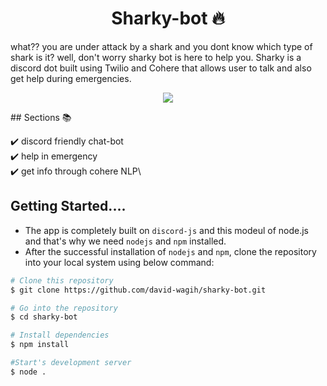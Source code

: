 <h1 align="center"> Sharky-bot 🔥 </h1> 

what?? you are under attack by a shark and you dont know which type of shark is it? well, don't worry sharky bot is here to help you. Sharky is a discord dot built using Twilio and Cohere that allows user to talk and also get help during emergencies.

<p align="center">
  <kbd>
<img src="https://user-images.githubusercontent.com/62281201/193448267-d6cba550-b58c-4c30-967d-3b3be04c433e.png"></img>
  </kbd>
</p>

</p>
## Sections 📚

✔️ discord friendly chat-bot\
✔️ help in emergency\
✔️ get info through cohere NLP\

## Getting Started....
- The app is completely built on `discord-js` and this modeul of node.js and that's why we need `nodejs` and `npm` installed.
- After the successful installation of `nodejs` and `npm`, clone the repository into your local system using below command:

```bash
# Clone this repository
$ git clone https://github.com/david-wagih/sharky-bot.git

# Go into the repository
$ cd sharky-bot

# Install dependencies
$ npm install

#Start's development server
$ node .
```
